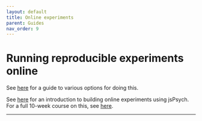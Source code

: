 ```yaml
---
layout: default
title: Online experiments
parent: Guides
nav_order: 9
---
```


# Running reproducible experiments online

See [here](https://uoe.sharepoint.com/sites/PPLSLearningResources/SitePages/Data-Collection.aspx) for a guide to various options for doing this.

See [here](https://softdev.ppls.ed.ac.uk/online_experiments/) for an introduction to building online experiments using jsPsych. For a full 10-week course on this, see [here](https://kennysmithed.github.io/oels2024/).

---

<!-- [Next: Preregistration Guide]({{ site.baseurl }}{% link docs/guides/preregistration.md %}) -->
